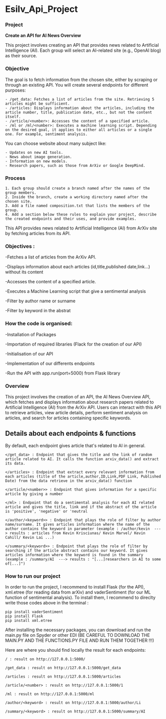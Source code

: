 # Esilv_Api_Project

### Project
**Create an API for AI News Overview**

This project involves creating an API that provides news related to Artificial Intelligence (AI). Each group will select an AI-related site (e.g., OpenAI blog) as their source.

### Objective

The goal is to fetch information from the chosen site, either by scraping or through an existing API. You will create several endpoints for different purposes:

    - /get_data: Fetches a list of articles from the site. Retrieving 5 articles might be sufficient.
    - /articles: Displays information about the articles, including the article number, title, publication date, etc., but not the content itself.
    - /article/<number>: Accesses the content of a specified article.
    - /ml or /ml/<number>: Executes a machine learning script. Depending on the desired goal, it applies to either all articles or a single one. For example, sentiment analysis.

You can choose website about many subject like:

    - Updates on new AI tools.
    - News about image generation.
    - Information on new models.
    - Research papers, such as those from ArXiv or Google DeepMind.

### Process

    1. Each group should create a branch named after the names of the group members.
    2. Inside the branch, create a working directory named after the chosen site.
    3. Add a file named composition.txt that lists the members of the group.
    4. Add a section below these rules to explain your project, describe the created endpoints and their uses, and provide examples.



This API provides news related to Artificial Intelligence (AI) from ArXiv site by fetching articles from its API.

### Objectives : 
-Fetches a list of articles from the ArXiv API.  

-Displays information about each articles (id,title,published date,link...) without its content  

-Accesses the content of a specified article.  

-Executes a Machine Learning script that give a sentimental analysis 

-Filter by author name or surname

-Filter by keyword in the abstrat

### How the code is organised:
                              
-Installation of Packages

-Importation of required libraries (Flack for the creation of our API)

-Initialisation of our API 

-Implementation of our differents endpoints 

-Run the API with app.run(port=5000) from Flask library

### Overview

This project involves the creation of an API, the AI News Overview API, which fetches and displays information about research papers related to Artificial Intelligence (AI) from the ArXiv API. Users can interact with this API to retrieve articles, view article details, perform sentiment analysis on articles, and search for articles containing specific keywords.

## Details about each endpoints & functions

By default, each endpoint gives article that's related to AI in general.

    </get_data> : Endpoint that gives the title and the link of random article related to AI. It calls the function arxiv_data() and extract its data.

    </articles> : Endpoint that extract every relevant information from each articles (title of the article,author,ID,Link,PDF Link, Published Date) from the data retrieve in the arxiv_data() function

    </article/<number>> : Endpoint that gives information for a specific article by giving a number

    </ml> : Endpoint that do a sentimental analysis for each AI related article and gives the title, link and if the abstract of the article is 'positive', 'negative' or 'neutral

    </author/<keyword>> : Endpoint that plays the role of filter by author name/surname. It gives articles information where the name of the author contains the keyword in parameter (example : /author/kevin  ---> results : articles from Kevin Krisciunas/ Kevin Marvel/ Kevin Cahill/ Kevin Lai ...)

    </summary/<keyword>> : Endpoint that plays the role of filter by searching if the article abstract contains our keyword. It gives articles information where the keyword is found in the summary (example : /summary/AI  ---> results : "[...]researchers in AI to some of[...]")


### How to run our project

In order to run the project, I recommend to install Flask (for the API), xml.etree (for reading data from arXiv) and vaderSentiment (for our ML function of sentimental analysis). 
To install them, I recommend to direclty write those codes above in the terminal :

    pip install vaderSentiment
    pip install Flask
    pip install xml.etree

After installing the necessary packages, you can download and run the main.py file on Spyder or other EDI (BE CAREFUL TO DOWNLOAD THE MAIN.PY AND THE FUNCTIONS.PY FILE AND RUN THEM TOGETHER !!!)

Here are where you should find locally the result for each endpoints:

    / : result on http://127.0.0.1:5000/

    /get_data : result on http://127.0.0.1:5000/get_data

    /articles : result on http://127.0.0.1:5000/articles

    /article/<number> : result on http://127.0.0.1:5000/1

    /ml : result on http://127.0.0.1:5000/ml

    /author/<keyword> : result on http://127.0.0.1:5000/author/Li

    /summary/<keyword> : result on http://127.0.0.1:5000/summary/AI




